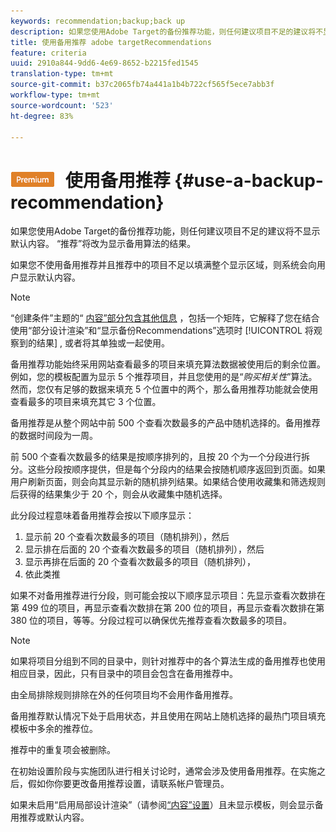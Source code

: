 ```yaml
---
keywords: recommendation;backup;back up
description: 如果您使用Adobe Target的备份推荐功能，则任何建议项目不足的建议将不显示默认内容。 “推荐”将改为显示备用算法的结果。
title: 使用备用推荐 adobe targetRecommendations
feature: criteria
uuid: 2910a844-9dd6-4e69-8652-b2215fed1545
translation-type: tm+mt
source-git-commit: b37c2065fb74a441a1b4b722cf565f5ece7abb3f
workflow-type: tm+mt
source-wordcount: '523'
ht-degree: 83%

---
```



# ![PREMIUM](/help/assets/premium.png) 使用备用推荐 {#use-a-backup-recommendation}

如果您使用Adobe Target的备份推荐功能，则任何建议项目不足的建议将不显示默认内容。 “推荐”将改为显示备用算法的结果。

如果您不使用备用推荐并且推荐中的项目不足以填满整个显示区域，则系统会向用户显示默认内容。

>[!NOTE]
>
>“创建条件”主题的“ [内容”部分包含其他信息](/help/c-recommendations/c-algorithms/create-new-algorithm.md#content) ，包括一个矩阵，它解释了您在结合使用“部分设计渲染”和“显示备份Recommendations”选项时 [!UICONTROL 将观察到的结果] ,  或者将其单独或一起使用。

备用推荐功能始终采用网站查看最多的项目来填充算法数据被使用后的剩余位置。例如，您的模板配置为显示 5 个推荐项目，并且您使用的是“*购买相关性*”算法。然而，您仅有足够的数据来填充 5 个位置中的两个，那么备用推荐功能就会使用查看最多的项目来填充其它 3 个位置。

备用推荐是从整个网站中前 500 个查看次数最多的产品中随机选择的。备用推荐的数据时间段为一周。

前 500 个查看次数最多的结果是按顺序排列的，且按 20 个为一个分段进行拆分。这些分段按顺序提供，但是每个分段内的结果会按随机顺序返回到页面。如果用户刷新页面，则会向其显示新的随机排列结果。如果结合使用收藏集和筛选规则后获得的结果集少于 20 个，则会从收藏集中随机选择。

此分段过程意味着备用推荐会按以下顺序显示：

1. 显示前 20 个查看次数最多的项目（随机排列），然后
1. 显示排在后面的 20 个查看次数最多的项目（随机排列），然后
1. 显示再排在后面的 20 个查看次数最多的项目（随机排列），
1. 依此类推

如果不对备用推荐进行分段，则可能会按以下顺序显示项目：先显示查看次数排在第 499 位的项目，再显示查看次数排在第 200 位的项目，再显示查看次数排在第 380 位的项目，等等。分段过程可以确保优先推荐查看次数最多的项目。

>[!NOTE]
>
>如果将项目分组到不同的目录中，则针对推荐中的各个算法生成的备用推荐也使用相应目录，因此，只有目录中的项目会包含在备用推荐中。

由全局排除规则排除在外的任何项目均不会用作备用推荐。

备用推荐默认情况下处于启用状态，并且使用在网站上随机选择的最热门项目填充模板中多余的推荐位。

推荐中的重复项会被删除。

在初始设置阶段与实施团队进行相关讨论时，通常会涉及使用备用推荐。在实施之后，假如你你要更改备用推荐设置，请联系帐户管理员。

如果未启用“启用局部设计渲染”（请参阅[“内容”设置](/help/c-recommendations/c-algorithms/create-new-algorithm.md#content)）且未显示模板，则会显示备用推荐或默认内容。
